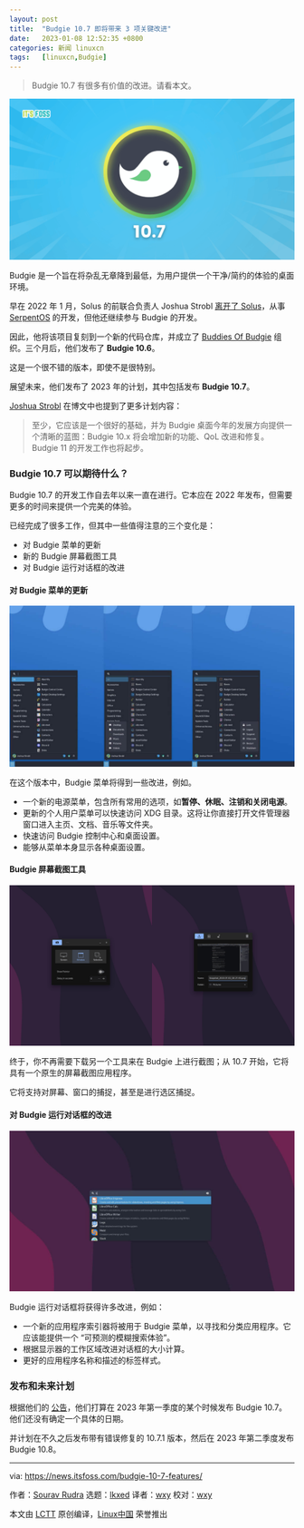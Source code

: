 ```yaml
---
layout: post
title:	"Budgie 10.7 即将带来 3 项关键改进"
date:	2023-01-08 12:52:35 +0800 
categories:	新闻 linuxcn 
tags:	[linuxcn,Budgie]
---
```




> 
> Budgie 10.7 有很多有价值的改进。请看本文。
> 
> 
> 


![](/Asserts/Images/album/202301/08/125236uozrlowirxqlaimw.png)


Budgie 是一个旨在将杂乱无章降到最低，为用户提供一个干净/简约的体验的桌面环境。


早在 2022 年 1 月，Solus 的前联合负责人 Joshua Strobl [离开了 Solus](https://news.itsfoss.com/solus-co-lead-resign-budgie-serpent/)，从事 [SerpentOS](https://serpentos.com) 的开发，但他还继续参与 Budgie 的开发。


因此，他将该项目复刻到一个新的代码仓库，并成立了 [Buddies Of Budgie](https://blog.buddiesofbudgie.org) 组织。三个月后，他们发布了 **Budgie 10.6**。


这是一个很不错的版本，即使不是很特别。


展望未来，他们发布了 2023 年的计划，其中包括发布 **Budgie 10.7**。


[Joshua Strobl](https://joshuastrobl.com) 在博文中也提到了更多计划内容：



> 
> 至少，它应该是一个很好的基础，并为 Budgie 桌面今年的发展方向提供一个清晰的蓝图：Budgie 10.x 将会增加新的功能、QoL 改进和修复。Budgie 11 的开发工作也将起步。
> 
> 
> 


### Budgie 10.7 可以期待什么？


Budgie 10.7 的开发工作自去年以来一直在进行。它本应在 2022 年发布，但需要更多的时间来提供一个完美的体验。


已经完成了很多工作，但其中一些值得注意的三个变化是：


* 对 Budgie 菜单的更新
* 新的 Budgie 屏幕截图工具
* 对 Budgie 运行对话框的改进


#### 对 Budgie 菜单的更新


![Budgie 10.7 菜单](/Asserts/Images/album/202301/08/125236jl7loi1fa7f87il1.jpg)


在这个版本中，Budgie 菜单将得到一些改进，例如。


* 一个新的电源菜单，包含所有常用的选项，如**暂停、休眠、注销和关闭电源**。
* 更新的个人用户菜单可以快速访问 XDG 目录。这将让你直接打开文件管理器窗口进入主页、文档、音乐等文件夹。
* 快速访问 Budgie 控制中心和桌面设置。
* 能够从菜单本身显示各种桌面设置。


#### Budgie 屏幕截图工具


![Budgie 10.7 屏幕截图工具](/Asserts/Images/album/202301/08/125237r8zvovviavpniot2.png)


终于，你不再需要下载另一个工具来在 Budgie 上进行截图；从 10.7 开始，它将具有一个原生的屏幕截图应用程序。


它将支持对屏幕、窗口的捕捉，甚至是进行选区捕捉。


#### 对 Budgie 运行对话框的改进


![Budgie 10.7 运行对话框](/Asserts/Images/album/202301/08/125237kf9ub7osn3cizffd.jpg)


Budgie 运行对话框将获得许多改进，例如：


* 一个新的应用程序索引器将被用于 Budgie 菜单，以寻找和分类应用程序。它应该能提供一个 “可预测的模糊搜索体验”。
* 根据显示器的工作区域改进对话框的大小计算。
* 更好的应用程序名称和描述的标签样式。


### 发布和未来计划


根据他们的 [公告](https://blog.buddiesofbudgie.org/state-of-the-budgie-2022/)，他们打算在 2023 年第一季度的某个时候发布 Budgie 10.7。他们还没有确定一个具体的日期。


并计划在不久之后发布带有错误修复的 10.7.1 版本，然后在 2023 年第二季度发布 Budgie 10.8。




---


via: <https://news.itsfoss.com/budgie-10-7-features/>


作者：[Sourav Rudra](https://news.itsfoss.com/author/sourav/) 选题：[lkxed](https://github.com/lkxed) 译者：[wxy](https://github.com/wxy) 校对：[wxy](https://github.com/wxy)


本文由 [LCTT](https://github.com/LCTT/TranslateProject) 原创编译，[Linux中国](https://linux.cn/) 荣誉推出
